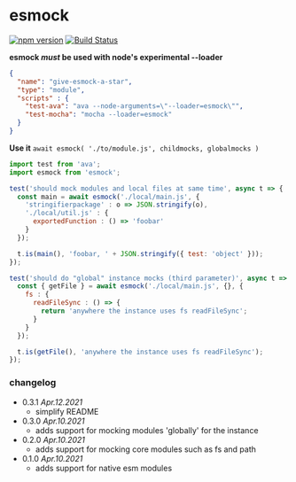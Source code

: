 esmock
======
[![npm version](https://badge.fury.io/js/esmock.svg)](https://badge.fury.io/js/esmock) [![Build Status](https://travis-ci.org/iambumblehead/esmock.svg?branch=master)](https://travis-ci.org/iambumblehead/esmock)


**esmock _must_ be used with node's experimental --loader**
``` json
{
  "name": "give-esmock-a-star",
  "type": "module",
  "scripts" : {
    "test-ava": "ava --node-arguments=\"--loader=esmock\"",
    "test-mocha": "mocha --loader=esmock"
  }
}
```


**Use it** `await esmock( './to/module.js', childmocks, globalmocks )`
``` javascript
import test from 'ava';
import esmock from 'esmock';

test('should mock modules and local files at same time', async t => {
  const main = await esmock('./local/main.js', {
    'stringifierpackage' : o => JSON.stringify(o),
    './local/util.js' : {
      exportedFunction : () => 'foobar'
    }
  });

  t.is(main(), 'foobar, ' + JSON.stringify({ test: 'object' }));
});

test('should do "global" instance mocks (third parameter)', async t => {
  const { getFile } = await esmock('./local/main.js', {}, {
    fs : {
      readFileSync : () => {
        return 'anywhere the instance uses fs readFileSync';
      }
    }
  });

  t.is(getFile(), 'anywhere the instance uses fs readFileSync');
});
```


### changelog

 * 0.3.1 _Apr.12.2021_
   * simplify README
 * 0.3.0 _Apr.10.2021_
   * adds support for mocking modules 'globally' for the instance
 * 0.2.0 _Apr.10.2021_
   * adds support for mocking core modules such as fs and path
 * 0.1.0 _Apr.10.2021_
   * adds support for native esm modules


[0]: http://www.bumblehead.com "bumblehead"
